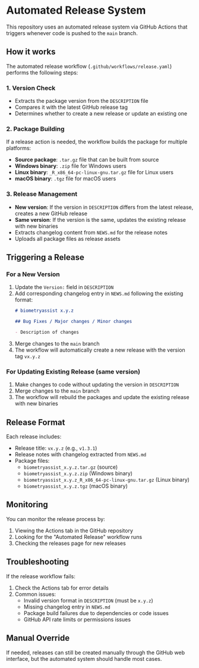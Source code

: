# Automated Release System

This repository uses an automated release system via GitHub Actions that triggers whenever code is pushed to the `main` branch.

## How it works

The automated release workflow (`.github/workflows/release.yaml`) performs the following steps:

### 1. Version Check
- Extracts the package version from the `DESCRIPTION` file
- Compares it with the latest GitHub release tag
- Determines whether to create a new release or update an existing one

### 2. Package Building
If a release action is needed, the workflow builds the package for multiple platforms:
- **Source package**: `.tar.gz` file that can be built from source
- **Windows binary**: `.zip` file for Windows users
- **Linux binary**: `_R_x86_64-pc-linux-gnu.tar.gz` file for Linux users  
- **macOS binary**: `.tgz` file for macOS users

### 3. Release Management
- **New version**: If the version in `DESCRIPTION` differs from the latest release, creates a new GitHub release
- **Same version**: If the version is the same, updates the existing release with new binaries
- Extracts changelog content from `NEWS.md` for the release notes
- Uploads all package files as release assets

## Triggering a Release

### For a New Version
1. Update the `Version:` field in `DESCRIPTION` 
2. Add corresponding changelog entry in `NEWS.md` following the existing format:
   ```markdown
   # biometryassist x.y.z
   
   ## Bug Fixes / Major changes / Minor changes
   
   - Description of changes
   ```
3. Merge changes to the `main` branch
4. The workflow will automatically create a new release with the version tag `vx.y.z`

### For Updating Existing Release (same version)
1. Make changes to code without updating the version in `DESCRIPTION`
2. Merge changes to the `main` branch  
3. The workflow will rebuild the packages and update the existing release with new binaries

## Release Format

Each release includes:
- Release title: `vx.y.z` (e.g., `v1.3.1`)
- Release notes with changelog extracted from `NEWS.md`
- Package files:
  - `biometryassist_x.y.z.tar.gz` (source)
  - `biometryassist_x.y.z.zip` (Windows binary)
  - `biometryassist_x.y.z_R_x86_64-pc-linux-gnu.tar.gz` (Linux binary)
  - `biometryassist_x.y.z.tgz` (macOS binary)

## Monitoring

You can monitor the release process by:
1. Viewing the Actions tab in the GitHub repository
2. Looking for the "Automated Release" workflow runs
3. Checking the releases page for new releases

## Troubleshooting

If the release workflow fails:
1. Check the Actions tab for error details
2. Common issues:
   - Invalid version format in `DESCRIPTION` (must be `x.y.z`)
   - Missing changelog entry in `NEWS.md`
   - Package build failures due to dependencies or code issues
   - GitHub API rate limits or permissions issues

## Manual Override

If needed, releases can still be created manually through the GitHub web interface, but the automated system should handle most cases.
